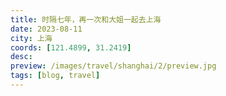 ```yaml
---
title: 时隔七年，再一次和大姐一起去上海
date: 2023-08-11
city: 上海
coords: [121.4899, 31.2419]
desc:
preview: /images/travel/shanghai/2/preview.jpg
tags: [blog, travel]
---
```

